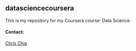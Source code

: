 ## datasciencecoursera
This is my repository for my Coursera course: Data Science.


#### Contact: 
[Chris Chia](mailto:chris.chia@sap.com)
